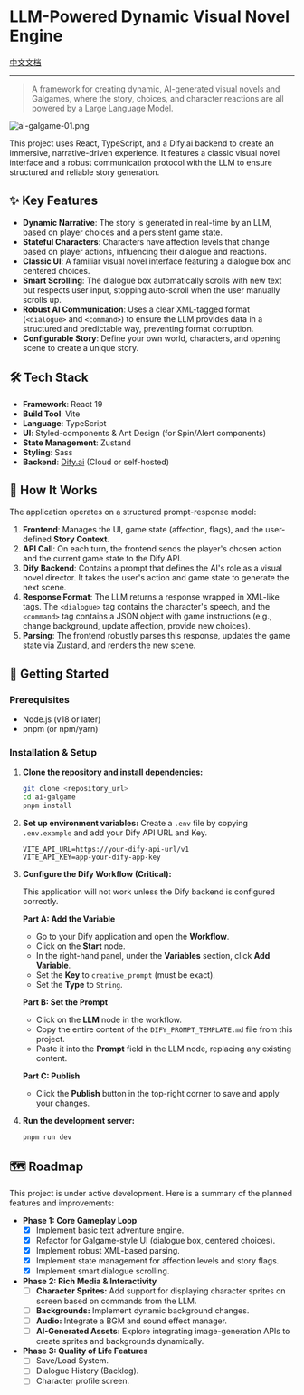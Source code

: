 # LLM-Powered Dynamic Visual Novel Engine

[中文文档](./README_zh.md)

---

> A framework for creating dynamic, AI-generated visual novels and Galgames, where the story, choices, and character reactions are all powered by a Large Language Model.

![ai-galgame-01.png](https://imgtu.com/upload/xzslo1tx/ai-galgame-01)

This project uses React, TypeScript, and a Dify.ai backend to create an immersive, narrative-driven experience. It features a classic visual novel interface and a robust communication protocol with the LLM to ensure structured and reliable story generation.

## ✨ Key Features

-   **Dynamic Narrative**: The story is generated in real-time by an LLM, based on player choices and a persistent game state.
-   **Stateful Characters**: Characters have affection levels that change based on player actions, influencing their dialogue and reactions.
-   **Classic UI**: A familiar visual novel interface featuring a dialogue box and centered choices.
-   **Smart Scrolling**: The dialogue box automatically scrolls with new text but respects user input, stopping auto-scroll when the user manually scrolls up.
-   **Robust AI Communication**: Uses a clear XML-tagged format (`<dialogue>` and `<command>`) to ensure the LLM provides data in a structured and predictable way, preventing format corruption.
-   **Configurable Story**: Define your own world, characters, and opening scene to create a unique story.

## 🛠️ Tech Stack

-   **Framework**: React 19
-   **Build Tool**: Vite
-   **Language**: TypeScript
-   **UI**: Styled-components & Ant Design (for Spin/Alert components)
-   **State Management**: Zustand
-   **Styling**: Sass
-   **Backend**: [Dify.ai](https://dify.ai/) (Cloud or self-hosted)

## 📖 How It Works

The application operates on a structured prompt-response model:

1.  **Frontend**: Manages the UI, game state (affection, flags), and the user-defined **Story Context**.
2.  **API Call**: On each turn, the frontend sends the player's chosen action and the current game state to the Dify API.
3.  **Dify Backend**: Contains a prompt that defines the AI's role as a visual novel director. It takes the user's action and game state to generate the next scene.
4.  **Response Format**: The LLM returns a response wrapped in XML-like tags. The `<dialogue>` tag contains the character's speech, and the `<command>` tag contains a JSON object with game instructions (e.g., change background, update affection, provide new choices).
5.  **Parsing**: The frontend robustly parses this response, updates the game state via Zustand, and renders the new scene.

## 🚀 Getting Started

### Prerequisites

-   Node.js (v18 or later)
-   pnpm (or npm/yarn)

### Installation & Setup

1.  **Clone the repository and install dependencies:**
    ```sh
    git clone <repository_url>
    cd ai-galgame
    pnpm install
    ```

2.  **Set up environment variables:**
    Create a `.env` file by copying `.env.example` and add your Dify API URL and Key.
    ```
    VITE_API_URL=https://your-dify-api-url/v1
    VITE_API_KEY=app-your-dify-app-key
    ```

3.  **Configure the Dify Workflow (Critical):**

    This application will not work unless the Dify backend is configured correctly.

    **Part A: Add the Variable**
    -   Go to your Dify application and open the **Workflow**.
    -   Click on the **Start** node.
    -   In the right-hand panel, under the **Variables** section, click **Add Variable**.
    -   Set the **Key** to `creative_prompt` (must be exact).
    -   Set the **Type** to `String`.

    **Part B: Set the Prompt**
    -   Click on the **LLM** node in the workflow.
    -   Copy the entire content of the `DIFY_PROMPT_TEMPLATE.md` file from this project.
    -   Paste it into the **Prompt** field in the LLM node, replacing any existing content.

    **Part C: Publish**
    -   Click the **Publish** button in the top-right corner to save and apply your changes.

4.  **Run the development server:**
    ```sh
    pnpm run dev
    ```

## 🗺️ Roadmap

This project is under active development. Here is a summary of the planned features and improvements:

-   **Phase 1: Core Gameplay Loop**
    -   [x] Implement basic text adventure engine.
    -   [x] Refactor for Galgame-style UI (dialogue box, centered choices).
    -   [x] Implement robust XML-based parsing.
    -   [x] Implement state management for affection levels and story flags.
    -   [x] Implement smart dialogue scrolling.

-   **Phase 2: Rich Media & Interactivity**
    -   [ ] **Character Sprites:** Add support for displaying character sprites on screen based on commands from the LLM.
    -   [ ] **Backgrounds:** Implement dynamic background changes.
    -   [ ] **Audio:** Integrate a BGM and sound effect manager.
    -   [ ] **AI-Generated Assets:** Explore integrating image-generation APIs to create sprites and backgrounds dynamically.

-   **Phase 3: Quality of Life Features**
    -   [ ] Save/Load System.
    -   [ ] Dialogue History (Backlog).
    -   [ ] Character profile screen.